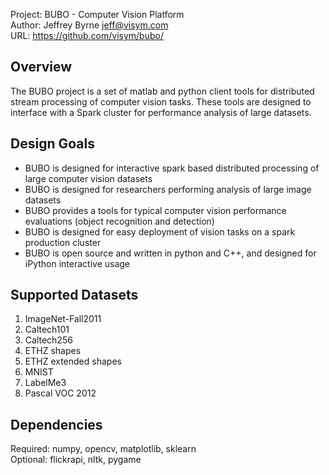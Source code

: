 Project: BUBO - Computer Vision Platform  
Author: Jeffrey Byrne <jeff@visym.com>  
URL: https://github.com/visym/bubo/  

Overview
--------

The BUBO project is a set of matlab and python client tools for distributed stream processing of computer vision tasks.
These tools are designed to interface with a Spark cluster for performance analysis of large datasets.


Design Goals
------------

* BUBO is designed for interactive spark based distributed processing of large computer vision datasets 
* BUBO is designed for researchers performing analysis of large image datasets
* BUBO provides a tools for typical computer vision performance evaluations (object recognition and detection)
* BUBO is designed for easy deployment of vision tasks on a spark production cluster
* BUBO is open source and written in python and C++, and designed for iPython interactive usage


Supported Datasets
-------------------

1. ImageNet-Fall2011  
2. Caltech101  
3. Caltech256  
4. ETHZ shapes
5. ETHZ extended shapes
6. MNIST
7. LabelMe3 
8. Pascal VOC 2012 


Dependencies
------------
Required: numpy, opencv, matplotlib, sklearn  
Optional: flickrapi, nltk, pygame  





